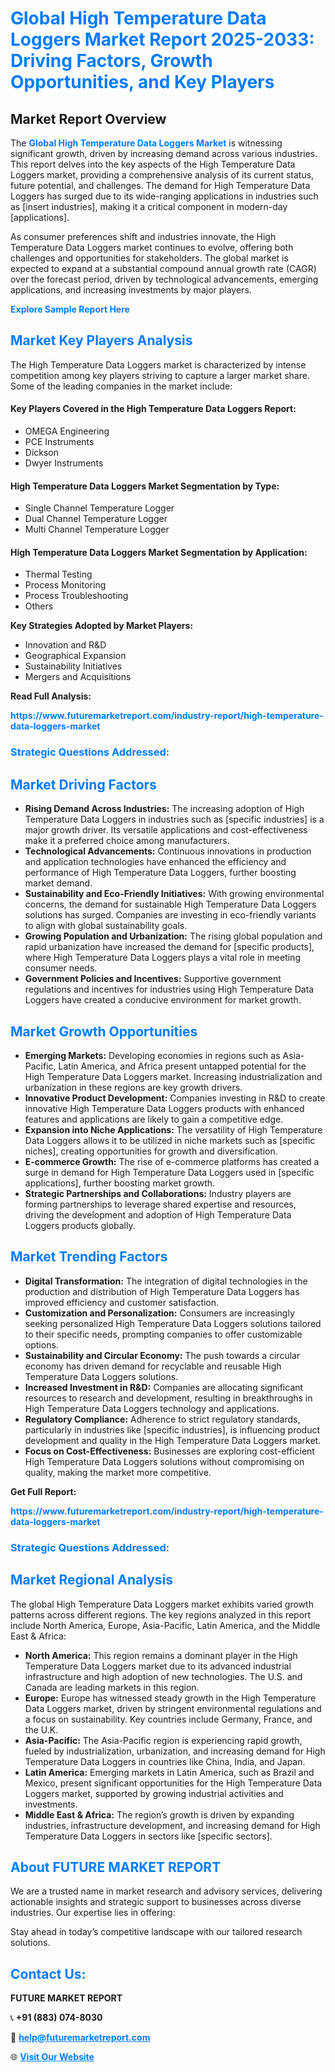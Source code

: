 <h1 style="color: #007BFF;">Global High Temperature Data Loggers Market Report 2025-2033: Driving Factors, Growth Opportunities, and Key Players</h1>

<section id="overview">
<h2>Market Report Overview</h2>
<p>The <a href="https://www.futuremarketreport.com/industry-report/high-temperature-data-loggers-market" style="color: #007BFF; text-decoration: none;"><strong>Global High Temperature Data Loggers Market</strong></a> is witnessing significant growth, driven by increasing demand across various industries. This report delves into the key aspects of the High Temperature Data Loggers market, providing a comprehensive analysis of its current status, future potential, and challenges. The demand for High Temperature Data Loggers has surged due to its wide-ranging applications in industries such as [insert industries], making it a critical component in modern-day [applications].</p>
<p>As consumer preferences shift and industries innovate, the High Temperature Data Loggers market continues to evolve, offering both challenges and opportunities for stakeholders. The global market is expected to expand at a substantial compound annual growth rate (CAGR) over the forecast period, driven by technological advancements, emerging applications, and increasing investments by major players.</p>
</section>

<section id="overview">
<p><a href="https://www.futuremarketreport.com/request-sample/reportId=29352" style="color: #007BFF; text-decoration: none;"><strong>Explore Sample Report Here</strong></a></p>
</section>

<section id="key-players">
<h2 style="color: #007BFF;">Market Key Players Analysis</h2>
<p>The High Temperature Data Loggers market is characterized by intense competition among key players striving to capture a larger market share. Some of the leading companies in the market include:</p>
<h4>Key Players Covered in the High Temperature Data Loggers Report:</h4>
<ul><li>OMEGA Engineering</li><li>PCE Instruments</li><li>Dickson</li><li>Dwyer Instruments</li></ul>
<h4>High Temperature Data Loggers Market Segmentation by Type:</h4>
<ul><li>Single Channel Temperature Logger</li><li>Dual Channel Temperature Logger</li><li>Multi Channel Temperature Logger</li></ul>

<h4>High Temperature Data Loggers Market Segmentation by Application:</h4>
<ul><li>Thermal Testing</li><li>Process Monitoring</li><li>Process Troubleshooting</li><li>Others</li></ul>
<p><strong>Key Strategies Adopted by Market Players:</strong></p>
<ul>
<li>Innovation and R&D</li>
<li>Geographical Expansion</li>
<li>Sustainability Initiatives</li>
<li>Mergers and Acquisitions</li>
</ul>
</section>

<section>
<p><strong>Read Full Analysis: </strong></p><a href="https://www.futuremarketreport.com/industry-report/high-temperature-data-loggers-market" style="color: #007BFF; text-decoration: none;"><strong>https://www.futuremarketreport.com/industry-report/high-temperature-data-loggers-market</strong></a>
<h3 style="color: #007BFF;">Strategic Questions Addressed:</h3>
</section>

<section id="driving-factors">
<h2 style="color: #007BFF;">Market Driving Factors</h2>
<ul>
<li><strong>Rising Demand Across Industries:</strong> The increasing adoption of High Temperature Data Loggers in industries such as [specific industries] is a major growth driver. Its versatile applications and cost-effectiveness make it a preferred choice among manufacturers.</li>
<li><strong>Technological Advancements:</strong> Continuous innovations in production and application technologies have enhanced the efficiency and performance of High Temperature Data Loggers, further boosting market demand.</li>
<li><strong>Sustainability and Eco-Friendly Initiatives:</strong> With growing environmental concerns, the demand for sustainable High Temperature Data Loggers solutions has surged. Companies are investing in eco-friendly variants to align with global sustainability goals.</li>
<li><strong>Growing Population and Urbanization:</strong> The rising global population and rapid urbanization have increased the demand for [specific products], where High Temperature Data Loggers plays a vital role in meeting consumer needs.</li>
<li><strong>Government Policies and Incentives:</strong> Supportive government regulations and incentives for industries using High Temperature Data Loggers have created a conducive environment for market growth.</li>
</ul>
</section>

<section id="growth-opportunities">
<h2 style="color: #007BFF;">Market Growth Opportunities</h2>
<ul>
<li><strong>Emerging Markets:</strong> Developing economies in regions such as Asia-Pacific, Latin America, and Africa present untapped potential for the High Temperature Data Loggers market. Increasing industrialization and urbanization in these regions are key growth drivers.</li>
<li><strong>Innovative Product Development:</strong> Companies investing in R&D to create innovative High Temperature Data Loggers products with enhanced features and applications are likely to gain a competitive edge.</li>
<li><strong>Expansion into Niche Applications:</strong> The versatility of High Temperature Data Loggers allows it to be utilized in niche markets such as [specific niches], creating opportunities for growth and diversification.</li>
<li><strong>E-commerce Growth:</strong> The rise of e-commerce platforms has created a surge in demand for High Temperature Data Loggers used in [specific applications], further boosting market growth.</li>
<li><strong>Strategic Partnerships and Collaborations:</strong> Industry players are forming partnerships to leverage shared expertise and resources, driving the development and adoption of High Temperature Data Loggers products globally.</li>
</ul>
</section>

<section id="trending-factors">
<h2 style="color: #007BFF;">Market Trending Factors</h2>
<ul>
<li><strong>Digital Transformation:</strong> The integration of digital technologies in the production and distribution of High Temperature Data Loggers has improved efficiency and customer satisfaction.</li>
<li><strong>Customization and Personalization:</strong> Consumers are increasingly seeking personalized High Temperature Data Loggers solutions tailored to their specific needs, prompting companies to offer customizable options.</li>
<li><strong>Sustainability and Circular Economy:</strong> The push towards a circular economy has driven demand for recyclable and reusable High Temperature Data Loggers solutions.</li>
<li><strong>Increased Investment in R&D:</strong> Companies are allocating significant resources to research and development, resulting in breakthroughs in High Temperature Data Loggers technology and applications.</li>
<li><strong>Regulatory Compliance:</strong> Adherence to strict regulatory standards, particularly in industries like [specific industries], is influencing product development and quality in the High Temperature Data Loggers market.</li>
<li><strong>Focus on Cost-Effectiveness:</strong> Businesses are exploring cost-efficient High Temperature Data Loggers solutions without compromising on quality, making the market more competitive.</li>
</ul>
</section>

<section>
<p><strong>Get Full Report: </strong></p><a href="https://www.futuremarketreport.com/industry-report/high-temperature-data-loggers-market" style="color: #007BFF; text-decoration: none;"><strong>https://www.futuremarketreport.com/industry-report/high-temperature-data-loggers-market</strong></a>
<h3 style="color: #007BFF;">Strategic Questions Addressed:</h3>
</section>


<section id="regional-analysis">
<h2 style="color: #007BFF;">Market Regional Analysis</h2>
<p>The global High Temperature Data Loggers market exhibits varied growth patterns across different regions. The key regions analyzed in this report include North America, Europe, Asia-Pacific, Latin America, and the Middle East & Africa:</p>
<ul>
<li><strong>North America:</strong> This region remains a dominant player in the High Temperature Data Loggers market due to its advanced industrial infrastructure and high adoption of new technologies. The U.S. and Canada are leading markets in this region.</li>
<li><strong>Europe:</strong> Europe has witnessed steady growth in the High Temperature Data Loggers market, driven by stringent environmental regulations and a focus on sustainability. Key countries include Germany, France, and the U.K.</li>
<li><strong>Asia-Pacific:</strong> The Asia-Pacific region is experiencing rapid growth, fueled by industrialization, urbanization, and increasing demand for High Temperature Data Loggers in countries like China, India, and Japan.</li>
<li><strong>Latin America:</strong> Emerging markets in Latin America, such as Brazil and Mexico, present significant opportunities for the High Temperature Data Loggers market, supported by growing industrial activities and investments.</li>
<li><strong>Middle East & Africa:</strong> The region’s growth is driven by expanding industries, infrastructure development, and increasing demand for High Temperature Data Loggers in sectors like [specific sectors].</li>
</ul>
</section>

<footer>
<h2 style="color: #007BFF;">About FUTURE MARKET REPORT</h2>
<p>We are a trusted name in market research and advisory services, delivering actionable insights and strategic support to businesses across diverse industries. Our expertise lies in offering:</p>

<p>Stay ahead in today’s competitive landscape with our tailored research solutions.</p>

<h2 style="color: #007BFF;">Contact Us:</h2>
<p><strong>FUTURE MARKET REPORT</strong></p>
<p>📞 <strong>+91 (883) 074-8030</strong></p>
<p>📧 <strong><a href="mailto:help@futuremarketreport.com" style="color: #007BFF;">help@futuremarketreport.com</a></strong></p>
<p>🌐 <strong><a href="https://www.futuremarketreport.com/" style="color: #007BFF;">Visit Our Website</a></strong></p>
</footer>